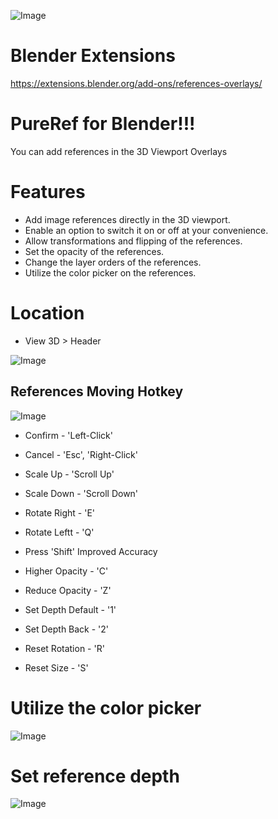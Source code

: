 ![Image](https://public-files.gumroad.com/kxdzgj7hmdkm0j8nr4051ub6ooqp)
# Blender Extensions
https://extensions.blender.org/add-ons/references-overlays/

# PureRef for Blender!!! 
You can add references in the 3D Viewport Overlays

# Features
* Add image references directly in the 3D viewport.
* Enable an option to switch it on or off at your convenience.
* Allow transformations and flipping of the references.
* Set the opacity of the references.
* Change the layer orders of the references.
* Utilize the color picker on the references.

# Location
* View 3D > Header

![Image](https://public-files.gumroad.com/o292gfv4nyquj7m6lwkfn1qmrwbu)

## References Moving Hotkey
![Image](https://imgur.com/48BiMUg.gif)

* Confirm - 'Left-Click'
* Cancel - 'Esc', 'Right-Click'
* Scale Up - 'Scroll Up'

* Scale Down - 'Scroll Down'
* Rotate Right - 'E'
* Rotate Leftt - 'Q'
* Press 'Shift' Improved Accuracy
* Higher Opacity - 'C'
* Reduce Opacity - 'Z'
* Set Depth Default - '1'
* Set Depth Back - '2'
* Reset Rotation - 'R'
* Reset Size - 'S'

# Utilize the color picker
![Image](https://imgur.com/XpINl2X.gif)

# Set reference depth
![Image](https://public-files.gumroad.com/t5a5e28mho6h4yj9n57eksdjpdej)
